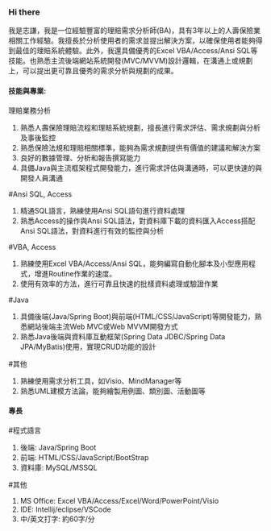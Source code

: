 ### Hi there

[//]: # ([![Blog]&#40;https://img.shields.io/badge/-Blog-blueviolet?style=flat&logo=WordPress&logoColor=white&#41;]&#40;https://twcch.github.io/&#41;)

[//]: # ([![Github]&#40;https://img.shields.io/badge/-Github-000?style=flat&logo=Github&logoColor=white&#41;]&#40;https://github.com/twcch&#41;)

[//]: # ([![Linkedin]&#40;https://img.shields.io/badge/-LinkedIn-blue?style=flat&logo=Linkedin&logoColor=white&#41;]&#40;https://www.linkedin.com/in/twcch/&#41;)

[//]: # ([![LeetCode]&#40;https://img.shields.io/badge/-LeetCode-yellow?style=flat&logo=LeetCode&logoColor=white&#41;]&#40;https://leetcode.com/twcch1218/&#41;)

[//]: # ([![StackOverflow]&#40;https://img.shields.io/badge/-StackOverflow-orange?style=flat&logo=StackOverflow&logoColor=white&#41;]&#40;https://stackoverflow.com/users/20167143/twcch1218&#41;)

[//]: # ([![Gmail]&#40;https://img.shields.io/badge/-Gmail-c14438?style=flat&logo=Gmail&logoColor=white&#41;]&#40;mailto:twcch1218@gmail.com&#41;)

我是志謙，我是一位經驗豐富的理賠需求分析師(BA)，具有3年以上的人壽保險業相關工作經驗。我擅長於分析使用者的需求並提出解決方案，以確保使用者能夠得到最佳的理賠系統體驗。此外，我還具備優秀的Excel VBA/Access/Ansi SQL等技能。也熟悉主流後端網站系統開發(MVC/MVVM)設計邏輯，在溝通上或規劃上，可以提出更可靠且優秀的需求分析與規劃的成果。

#### 技能與專業:

理賠業務分析
1. 熟悉人壽保險理賠流程和理賠系統規劃，擅長進行需求評估、需求規劃與分析及事後監控
2. 熟悉保險法規和理賠相關標準，能夠為需求規劃提供有價值的建議和解決方案
3. 良好的數據管理、分析和報告撰寫能力
4. 具備Java與主流框架程式開發能力，進行需求評估與溝通時，可以更快速的與開發人員溝通

#Ansi SQL, Access
1. 精通SQL語言，熟練使用Ansi SQL語句進行資料處理
2. 熟悉Access的操作與Ansi SQL語法，對資料庫下載的資料匯入Access搭配Ansi SQL語法，對資料進行有效的監控與分析

#VBA, Access
1. 熟練使用Excel VBA/Access/Ansi SQL，能夠編寫自動化腳本及小型應用程式，增進Routine作業的速度。
2. 使用有效率的方法，進行可靠且快速的批樣資料處理或驗證作業

#Java
1. 具備後端(Java/Spring Boot)與前端(HTML/CSS/JavaScript)等開發能力，熟悉網站後端主流Web MVC或Web MVVM開發方式
2. 熟悉Java後端與資料庫互動框架(Spring Data JDBC/Spring Data JPA/MyBatis)使用，實現CRUD功能的設計

#其他
1. 熟練使用需求分析工具，如Visio、MindManager等
2. 熟悉UML建模方法論，能夠繪製用例圖、類別圖、活動圖等

#### 專長

#程式語言
1. 後端: Java/Spring Boot
2. 前端: HTML/CSS/JavaScript/BootStrap
3. 資料庫: MySQL/MSSQL

#其他
1. MS Office: Excel VBA/Access/Excel/Word/PowerPoint/Visio
2. IDE: Intellij/eclipse/VSCode
3. 中/英文打字: 約60字/分
